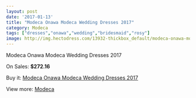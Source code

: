 ```yaml
---
layout: post
date: '2017-01-13'
title: "Modeca Onawa Modeca Wedding Dresses 2017"
category: Modeca
tags: ["dresses","onawa","wedding","bridesmaid","rosy"]
image: http://img.hectodress.com/13932-thickbox_default/modeca-onawa-modeca-wedding-dresses-2013.jpg
---
```

Modeca Onawa Modeca Wedding Dresses 2017

On Sales: **$272.16**
<a href="https://www.hectodress.com/modeca/6773-modeca-onawa-modeca-wedding-dresses-2013.html"><amp-img layout="responsive" width="600" height="600" src="//img.hectodress.com/13932-thickbox_default/modeca-onawa-modeca-wedding-dresses-2013.jpg" alt="Modeca Onawa Modeca Wedding Dresses 2017 0" /></a>
<a href="https://www.hectodress.com/modeca/6773-modeca-onawa-modeca-wedding-dresses-2013.html"><amp-img layout="responsive" width="600" height="600" src="//img.hectodress.com/13933-thickbox_default/modeca-onawa-modeca-wedding-dresses-2013.jpg" alt="Modeca Onawa Modeca Wedding Dresses 2017 1" /></a>

Buy it: [Modeca Onawa Modeca Wedding Dresses 2017](https://www.hectodress.com/modeca/6773-modeca-onawa-modeca-wedding-dresses-2013.html "Modeca Onawa Modeca Wedding Dresses 2017")

View more: [Modeca](https://www.hectodress.com/117-modeca "Modeca")